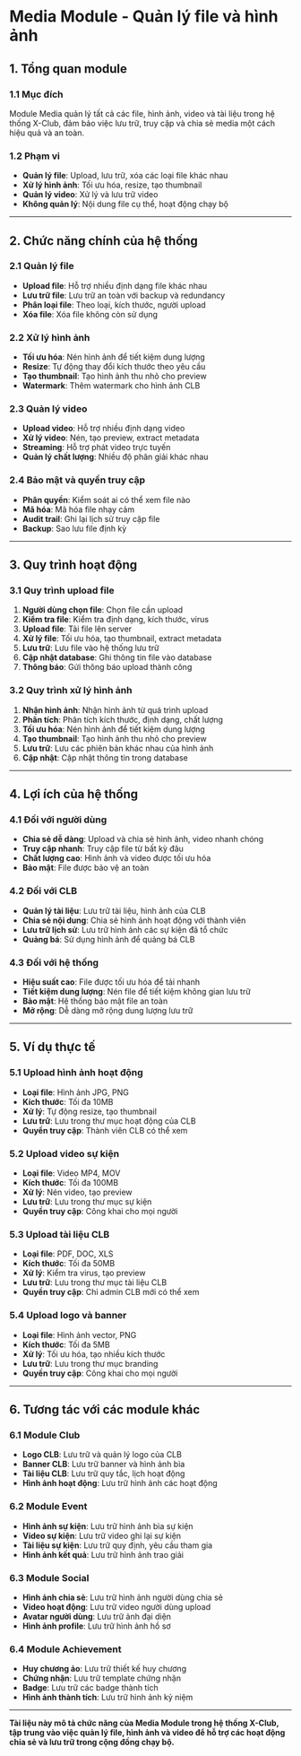 # Media Module - Quản lý file và hình ảnh

## **1. Tổng quan module**

### **1.1 Mục đích**
Module Media quản lý tất cả các file, hình ảnh, video và tài liệu trong hệ thống X-Club, đảm bảo việc lưu trữ, truy cập và chia sẻ media một cách hiệu quả và an toàn.

### **1.2 Phạm vi**
- **Quản lý file**: Upload, lưu trữ, xóa các loại file khác nhau
- **Xử lý hình ảnh**: Tối ưu hóa, resize, tạo thumbnail
- **Quản lý video**: Xử lý và lưu trữ video
- **Không quản lý**: Nội dung file cụ thể, hoạt động chạy bộ

---

## **2. Chức năng chính của hệ thống**

### **2.1 Quản lý file**
- **Upload file**: Hỗ trợ nhiều định dạng file khác nhau
- **Lưu trữ file**: Lưu trữ an toàn với backup và redundancy
- **Phân loại file**: Theo loại, kích thước, người upload
- **Xóa file**: Xóa file không còn sử dụng

### **2.2 Xử lý hình ảnh**
- **Tối ưu hóa**: Nén hình ảnh để tiết kiệm dung lượng
- **Resize**: Tự động thay đổi kích thước theo yêu cầu
- **Tạo thumbnail**: Tạo hình ảnh thu nhỏ cho preview
- **Watermark**: Thêm watermark cho hình ảnh CLB

### **2.3 Quản lý video**
- **Upload video**: Hỗ trợ nhiều định dạng video
- **Xử lý video**: Nén, tạo preview, extract metadata
- **Streaming**: Hỗ trợ phát video trực tuyến
- **Quản lý chất lượng**: Nhiều độ phân giải khác nhau

### **2.4 Bảo mật và quyền truy cập**
- **Phân quyền**: Kiểm soát ai có thể xem file nào
- **Mã hóa**: Mã hóa file nhạy cảm
- **Audit trail**: Ghi lại lịch sử truy cập file
- **Backup**: Sao lưu file định kỳ

---

## **3. Quy trình hoạt động**

### **3.1 Quy trình upload file**
1. **Người dùng chọn file**: Chọn file cần upload
2. **Kiểm tra file**: Kiểm tra định dạng, kích thước, virus
3. **Upload file**: Tải file lên server
4. **Xử lý file**: Tối ưu hóa, tạo thumbnail, extract metadata
5. **Lưu trữ**: Lưu file vào hệ thống lưu trữ
6. **Cập nhật database**: Ghi thông tin file vào database
7. **Thông báo**: Gửi thông báo upload thành công

### **3.2 Quy trình xử lý hình ảnh**
1. **Nhận hình ảnh**: Nhận hình ảnh từ quá trình upload
2. **Phân tích**: Phân tích kích thước, định dạng, chất lượng
3. **Tối ưu hóa**: Nén hình ảnh để tiết kiệm dung lượng
4. **Tạo thumbnail**: Tạo hình ảnh thu nhỏ cho preview
5. **Lưu trữ**: Lưu các phiên bản khác nhau của hình ảnh
6. **Cập nhật**: Cập nhật thông tin trong database

---

## **4. Lợi ích của hệ thống**

### **4.1 Đối với người dùng**
- **Chia sẻ dễ dàng**: Upload và chia sẻ hình ảnh, video nhanh chóng
- **Truy cập nhanh**: Truy cập file từ bất kỳ đâu
- **Chất lượng cao**: Hình ảnh và video được tối ưu hóa
- **Bảo mật**: File được bảo vệ an toàn

### **4.2 Đối với CLB**
- **Quản lý tài liệu**: Lưu trữ tài liệu, hình ảnh của CLB
- **Chia sẻ nội dung**: Chia sẻ hình ảnh hoạt động với thành viên
- **Lưu trữ lịch sử**: Lưu trữ hình ảnh các sự kiện đã tổ chức
- **Quảng bá**: Sử dụng hình ảnh để quảng bá CLB

### **4.3 Đối với hệ thống**
- **Hiệu suất cao**: File được tối ưu hóa để tải nhanh
- **Tiết kiệm dung lượng**: Nén file để tiết kiệm không gian lưu trữ
- **Bảo mật**: Hệ thống bảo mật file an toàn
- **Mở rộng**: Dễ dàng mở rộng dung lượng lưu trữ

---

## **5. Ví dụ thực tế**

### **5.1 Upload hình ảnh hoạt động**
- **Loại file**: Hình ảnh JPG, PNG
- **Kích thước**: Tối đa 10MB
- **Xử lý**: Tự động resize, tạo thumbnail
- **Lưu trữ**: Lưu trong thư mục hoạt động của CLB
- **Quyền truy cập**: Thành viên CLB có thể xem

### **5.2 Upload video sự kiện**
- **Loại file**: Video MP4, MOV
- **Kích thước**: Tối đa 100MB
- **Xử lý**: Nén video, tạo preview
- **Lưu trữ**: Lưu trong thư mục sự kiện
- **Quyền truy cập**: Công khai cho mọi người

### **5.3 Upload tài liệu CLB**
- **Loại file**: PDF, DOC, XLS
- **Kích thước**: Tối đa 50MB
- **Xử lý**: Kiểm tra virus, tạo preview
- **Lưu trữ**: Lưu trong thư mục tài liệu CLB
- **Quyền truy cập**: Chỉ admin CLB mới có thể xem

### **5.4 Upload logo và banner**
- **Loại file**: Hình ảnh vector, PNG
- **Kích thước**: Tối đa 5MB
- **Xử lý**: Tối ưu hóa, tạo nhiều kích thước
- **Lưu trữ**: Lưu trong thư mục branding
- **Quyền truy cập**: Công khai cho mọi người

---

## **6. Tương tác với các module khác**

### **6.1 Module Club**
- **Logo CLB**: Lưu trữ và quản lý logo của CLB
- **Banner CLB**: Lưu trữ banner và hình ảnh bìa
- **Tài liệu CLB**: Lưu trữ quy tắc, lịch hoạt động
- **Hình ảnh hoạt động**: Lưu trữ hình ảnh các hoạt động

### **6.2 Module Event**
- **Hình ảnh sự kiện**: Lưu trữ hình ảnh bìa sự kiện
- **Video sự kiện**: Lưu trữ video ghi lại sự kiện
- **Tài liệu sự kiện**: Lưu trữ quy định, yêu cầu tham gia
- **Hình ảnh kết quả**: Lưu trữ hình ảnh trao giải

### **6.3 Module Social**
- **Hình ảnh chia sẻ**: Lưu trữ hình ảnh người dùng chia sẻ
- **Video hoạt động**: Lưu trữ video người dùng upload
- **Avatar người dùng**: Lưu trữ ảnh đại diện
- **Hình ảnh profile**: Lưu trữ hình ảnh hồ sơ

### **6.4 Module Achievement**
- **Huy chương ảo**: Lưu trữ thiết kế huy chương
- **Chứng nhận**: Lưu trữ template chứng nhận
- **Badge**: Lưu trữ các badge thành tích
- **Hình ảnh thành tích**: Lưu trữ hình ảnh kỷ niệm

---

**Tài liệu này mô tả chức năng của Media Module trong hệ thống X-Club, tập trung vào việc quản lý file, hình ảnh và video để hỗ trợ các hoạt động chia sẻ và lưu trữ trong cộng đồng chạy bộ.**
